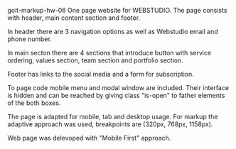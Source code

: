 goit-markup-hw-06
One page website for WEBSTUDIO. The page consists with header, main content section and footer.

In header there are 3 navigation options as well as Webstudio email and phone number.

In main secton there are 4 sections that introduce button with service ordering, values section, team section and portfolio section. 

Footer has links to the social media and a form for subscription.

To page code mobile menu and modal window are included. Their interface is hidden and can be reached by giving class "is-open" to father elements of the both boxes.

The page is adapted for mobile, tab and desktop usage. For markup the adaptive approach was used, breakpoints are (320px, 768px, 1158px). 

Web page was delevoped with "Mobile First" approach.
